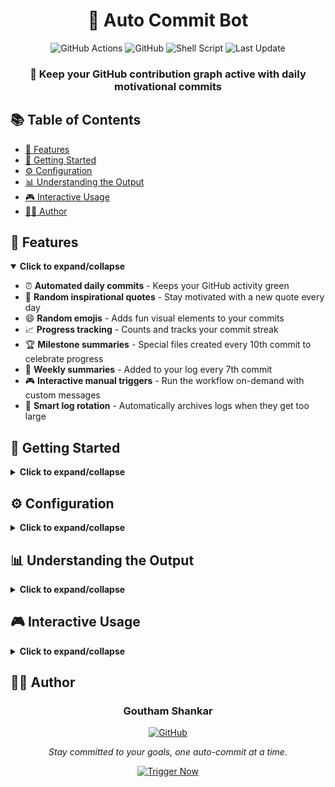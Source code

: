 <h1 align="center">🤖 Auto Commit Bot</h1>

<p align="center">
  <img src="https://img.shields.io/badge/GitHub_Actions-2088FF?style=for-the-badge&logo=github-actions&logoColor=white" alt="GitHub Actions">
  <img src="https://img.shields.io/badge/GitHub-100000?style=for-the-badge&logo=github&logoColor=white" alt="GitHub">
  <img src="https://img.shields.io/badge/Shell_Script-121011?style=for-the-badge&logo=gnu-bash&logoColor=white" alt="Shell Script">
  <img src="https://img.shields.io/badge/Last_Update-2025--06--14-brightgreen?style=for-the-badge" alt="Last Update">
</p>

<div align="center">


  <h3>🚀 Keep your GitHub contribution graph active with daily motivational commits</h3>
</div>

## 📚 Table of Contents

- [🌟 Features](#-features)
- [🚀 Getting Started](#-getting-started)
- [⚙️ Configuration](#️-configuration)
- [📊 Understanding the Output](#-understanding-the-output)
- [🎮 Interactive Usage](#-interactive-usage)
- [👨‍💻 Author](#-author)

## 🌟 Features

<details open>
<summary><b>Click to expand/collapse</b></summary>

- ⏰ **Automated daily commits** - Keeps your GitHub activity green
- 💬 **Random inspirational quotes** - Stay motivated with a new quote every day
- 😄 **Random emojis** - Adds fun visual elements to your commits
- 📈 **Progress tracking** - Counts and tracks your commit streak
- 🏆 **Milestone summaries** - Special files created every 10th commit to celebrate progress
- 📅 **Weekly summaries** - Added to your log every 7th commit
- 🎮 **Interactive manual triggers** - Run the workflow on-demand with custom messages
- 🔄 **Smart log rotation** - Automatically archives logs when they get too large

</details>

## 🚀 Getting Started

<details>
<summary><b>Click to expand/collapse</b></summary>

### Prerequisites

- A GitHub account
- A personal access token (PAT) with `repo` scope

### Setup Instructions

1. **Fork or clone this repository**

2. **Set up the PAT_TOKEN secret**
   ```
   Repository Settings → Secrets → Actions → New Repository Secret
   Name: PAT_TOKEN
   Value: [your personal access token]
   ```

3. **Enable the workflow**
   ```
   Actions tab → "I understand my workflows, go ahead and enable them"
   ```

4. **First run**
   - Manually trigger your first run by clicking "Run workflow"
   - The bot will create your first commit and start tracking!

5. **Sit back and watch**
   - The bot will now commit daily at 07:00 UTC
   - Your GitHub contribution graph will stay active!

</details>

## ⚙️ Configuration

<details>
<summary><b>Click to expand/collapse</b></summary>

### Schedule

The bot is configured to run daily at 07:00 UTC. To change this schedule, edit the cron expression in `.github/workflows/auto-commit.yml`:

```yaml
on:
  schedule:
    - cron: '0 7 * * *'  # Format: minute hour day_month month day_week
```

### Manual Trigger Options

When manually triggering the workflow, you can customize:

| Option | Description |
|--------|-------------|
| Custom message | Add a personal note to your commit |
| Skip quote | Choose not to include a motivational quote |
| Extra emoji | Specify a custom emoji instead of using a random one |

### Customizing Quotes and Emojis

To add your own inspirational quotes or favorite emojis, edit these arrays in the workflow file:

```yaml
EMOJIS=("🎯" "🔥" "💪" "📅" "🧠" "🚀" "💻" "✅" "🌟" "⚡" "🏆" "🔄" "🌈" "🎨" "📊" "🔍")
QUOTES=(
  "Push yourself, because no one else is going to do it for you."
  "Stay positive, work hard, make it happen."
  # Add your favorite quotes here!
)
```

</details>

## 📊 Understanding the Output

<details>
<summary><b>Click to expand/collapse</b></summary>

### Commit Log Format

Each entry in your `commit_log.txt` will look like:

```
42. 🚀 Commit on 2025-06-14 08:55:55 (Saturday): Success doesn't just find you. You have to go out and get it.
```

### Weekly Summaries

Every 7th commit adds a weekly summary to your log:

```
---- Weekly Summary (Commit #7) ----
✨ Total commits this week: 7
📆 Days left in year: 200
🎯 Keep the streak going!
-----------------------------------
```

### Milestone Summaries

Every 10th commit creates a special markdown file (`milestone_summary_XX.md`) that contains:

- A congratulatory header
- Current statistics (date, time, day of week)
- Recent commit history

Example milestone summary:

```markdown
# Milestone Reached: Commit #50 🎉

Congratulations on reaching 50 daily commits!

## Stats
- Date: 2025-06-14
- Time: 08:55:55
- Day of week: Saturday
- Days left in year: 200

## Recent Commits
[Last 10 entries from your commit_log.txt]
```

</details>

## 🎮 Interactive Usage

<details>
<summary><b>Click to expand/collapse</b></summary>

### Manual Trigger

To manually trigger a commit:

1. Go to the **Actions** tab in your repository
2. Select the **Auto Commit** workflow
3. Click **Run workflow**
4. (Optional) Fill in the custom options:
   - Add a custom message
   - Choose a specific emoji
   - Opt to skip the motivational quote

### Example Custom Commits

<table>
<tr>
<th>Purpose</th>
<th>Custom Message</th>
<th>Emoji</th>
<th>Result</th>
</tr>
<tr>
<td>Celebrate</td>
<td>Reached 1000 stars!</td>
<td>🎉</td>
<td><code>chore: 🎉 Auto commit #42 - Reached 1000 stars! (manual trigger)</code></td>
</tr>
<tr>
<td>Project update</td>
<td>Updated Node.js version</td>
<td>📦</td>
<td><code>chore: 📦 Auto commit #43 - Updated Node.js version (manual trigger)</code></td>
</tr>
<tr>
<td>Daily reminder</td>
<td>Remember to update docs</td>
<td>📝</td>
<td><code>chore: 📝 Auto commit #44 - Remember to update docs (manual trigger)</code></td>
</tr>
</table>

</details>

## 👨‍💻 Author

<div align="center">
  <h3>Goutham Shankar</h3>
  <p>
    <a href="https://github.com/goutham-shankar">
      <img src="https://img.shields.io/badge/GitHub-goutham--shankar-blue?style=for-the-badge&logo=github" alt="GitHub">
    </a>
  </p>
  
  <p>
    <i>Stay committed to your goals, one auto-commit at a time.</i>
  </p>
</div>


<p align="center">
  <a href="../../actions/workflows/auto-commit.yml">
    <img src="https://img.shields.io/badge/TRIGGER_NOW-2088FF?style=for-the-badge&logo=github-actions&logoColor=white" alt="Trigger Now">
  </a>
</p>
